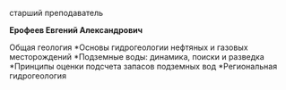 старший преподаватель



**Ерофеев Евгений Александрович**

Общая геология
	*Основы гидрогеологии нефтяных и газовых месторождений
	*Подземные воды: динамика, поиски и разведка
	*Принципы оценки подсчета запасов подземных вод
	*Региональная гидрогеология